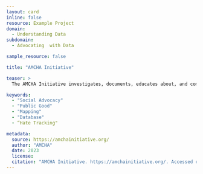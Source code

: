 ```yaml
---
layout: card
inline: false
resource: Example Project
domain:
  - Understanding Data
subdomain:
  - Advocating  with Data

sample_resource: false

title: "AMCHA Initiative"

teaser: >
  The AMCHA Initiative investigates, documents, educates about, and combats antisemitism at institutions of higher education in the United States. An open-access database of antisemitic activity on U.S. college and university campuses is available on their data advocacy website.

keywords:
  - "Social Advocacy"
  - "Public Good"
  - "Mapping"
  - "Database"
  - “Hate Tracking"

metadata:
  source: https://amchainitiative.org/
  author: "AMCHA"
  date: 2023
  license:
  citation: "AMCHA Initiative. https://amchainitiative.org/. Accessed on 15 June 2022."
---
```


